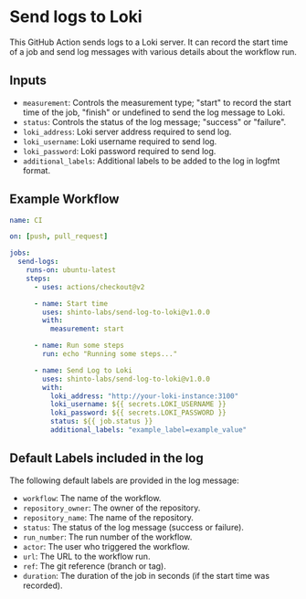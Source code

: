 # Send logs to Loki

This GitHub Action sends logs to a Loki server. It can record the start time of a job and send log messages with various details about the workflow run.

## Inputs

- `measurement`: Controls the measurement type; "start" to record the start time of the job, "finish" or undefined to send the log message to Loki.
- `status`: Controls the status of the log message; "success" or "failure".
- `loki_address`: Loki server address required to send log.
- `loki_username`: Loki username required to send log.
- `loki_password`: Loki password required to send log.
- `additional_labels`: Additional labels to be added to the log in logfmt format.

## Example Workflow

```yaml
name: CI

on: [push, pull_request]

jobs:
  send-logs:
    runs-on: ubuntu-latest
    steps:
      - uses: actions/checkout@v2

      - name: Start time
        uses: shinto-labs/send-log-to-loki@v1.0.0
        with:
          measurement: start

      - name: Run some steps
        run: echo "Running some steps..."

      - name: Send Log to Loki
        uses: shinto-labs/send-log-to-loki@v1.0.0
        with:
          loki_address: "http://your-loki-instance:3100"
          loki_username: ${{ secrets.LOKI_USERNAME }}
          loki_password: ${{ secrets.LOKI_PASSWORD }}
          status: ${{ job.status }}
          additional_labels: "example_label=example_value"
```

## Default Labels included in the log

The following default labels are provided in the log message:

- `workflow`: The name of the workflow.
- `repository_owner`: The owner of the repository.
- `repository_name`: The name of the repository.
- `status`: The status of the log message (success or failure).
- `run_number`: The run number of the workflow.
- `actor`: The user who triggered the workflow.
- `url`: The URL to the workflow run.
- `ref`: The git reference (branch or tag).
- `duration`: The duration of the job in seconds (if the start time was recorded).
